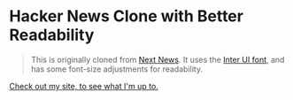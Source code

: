 # Hacker News Clone with Better Readability

> This is originally cloned from [Next News](https://github.com/now-examples/next-news). It uses the [Inter UI font](https://rsms.me/inter/), and has some font-size adjustments for readability.

[Check out my site, to see what I'm up to.](https://kevinridgway.com/ref?=hackernewsreadme)
